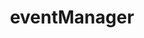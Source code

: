 ---
title: eventManager
template: topic.jade
tags: [ events ]
description: an object with properties named after events that this view handles and values are functions that process these events
value: "{}"
---
